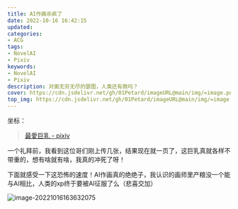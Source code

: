 ```yaml
---
title: AI作画杀疯了
date: 2022-10-16 16:42:15
updated: 
categories: 
- ACG
tags: 
- NovelAI
- Pixiv
keywords:
- NovelAI
- Pixiv
description: 对面无穷无尽的瑟图，人类还有救吗？
cover: https://cdn.jsdelivr.net/gh/01Petard/imageURL@main/img/=image.png
top_img: https://cdn.jsdelivr.net/gh/01Petard/imageURL@main/img/=image.png
---
```


坐标：

> [最愛巨乳 - pixiv](https://www.pixiv.net/users/43641095)

一个礼拜前，我看到这位哥们刚上传几张，结果现在就一页了，这巨乳真就各样不带重的，想有啥就有啥，我真的冲死了呀！

下面就感受一下这恐怖的速度！AI作画真的绝绝子，我认识的画师里产粮没一个能与AI相比，人类的xp终于要被AI征服了么（悲喜交加）

![image-20221016163632075](https://cdn.jsdelivr.net/gh/01Petard/imageURL@main/img/image-20221016163632075.png)

